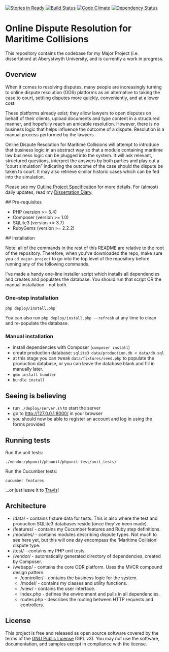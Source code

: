 [![Stories in Ready](https://badge.waffle.io/ChrisBAshton/major-project.png?label=ready&title=Ready)](https://waffle.io/ChrisBAshton/major-project)
[![Build Status](https://travis-ci.org/ChrisBAshton/major-project.svg?branch=master)](https://travis-ci.org/ChrisBAshton/major-project) [![Code Climate](https://codeclimate.com/github/ChrisBAshton/major-project/badges/gpa.svg)](https://codeclimate.com/github/ChrisBAshton/major-project) [![Dependency Status](https://gemnasium.com/ChrisBAshton/major-project.svg)](https://gemnasium.com/ChrisBAshton/major-project)

# Online Dispute Resolution for Maritime Collisions
This repository contains the codebase for my Major Project (i.e. dissertation) at Aberystwyth University, and is currently a work in progress.

## Overview

When it comes to resolving disputes, many people are increasingly turning to online dispute resolution (ODS) platforms as an alternative to taking the case to court, settling disputes more quickly, conveniently, and at a lower cost.

These platforms already exist; they allow lawyers to open disputes on behalf of their clients, upload documents and type content in a structured manner, and hopefully reach an amicable resolution. However, there is no business logic that helps influence the outcome of a dispute. Resolution is a manual process performed by the lawyers.

Online Dispute Resolution for Maritime Collisions will attempt to introduce that business logic in an abstract way so that a module containing maritime law business logic can be plugged into the system. It will ask relevant, structured questions, interpret the answers by both parties and play out a ”court simulation” indicating the outcome of the case should the dispute be taken to court. It may also retrieve similar historic cases which can be fed into the simulation.

Please see my [Outline Project Specification](http://ashton.codes/blog/outline-project-specification/) for more details. For (almost) daily updates, read my [Dissertation Diary](http://ashton.codes/blog/category/dissertation/).

## Pre-requisites

* PHP (version >= 5.4)
* Composer (version >= 1.0)
* SQLite3 (version >= 3.7)
* RubyGems (version >= 2.2.2)

## Installation

Note: all of the commands in the rest of this README are relative to the root of the repository. Therefore, when you've downloaded the repo, make sure you `cd major-project` to go into the top level of the repository before running any of the following commands.

I've made a handy one-line installer script which installs all dependencies and creates and populates the database. You should run that script OR the manual installation - not both.

### One-step installation

`php deploy/install.php`

You can also run `php deploy/install.php --refresh` at any time to clean and re-populate the database.

### Manual installation

* install dependencies with Composer (`composer install`)
* create production database: `sqlite3 data/production.db < data/db.sql`
* at this stage you can tweak `data/fixtures/seed.php` to populate the production database, or you can leave the database blank and fill in manually later.
* `gem install bundler`
* `bundle install`

## Seeing is believing

* run `./deploy/server.sh` to start the server
* go to http://127.0.0.1:8000/ in your browser
* you should now be able to register an account and log in using the forms provided

## Running tests

Run the unit tests:

`./vendor/phpunit/phpunit/phpunit test/unit_tests/`

Run the Cucumber tests:

`cucumber features`

...or just leave it to [Travis](https://travis-ci.org/ChrisBAshton/major-project.svg?branch=master)!

## Architecture

* /data/ - contains fixture data for tests. This is also where the test and production SQLite3 databases reside (once they've been made).
* /features/ - contains my Cucumber features and Ruby step definitions.
* /modules/ - contains modules describing dispute types. Not much to see here yet, but this will one day encompass the 'Maritime Collision' dispute type.
* /test/ - contains my PHP unit tests.
* /vendor/ - automatically generated directory of dependencies, created by Composer.
* /webapp/ - contains the core ODR platform. Uses the MVCR compound design pattern.
    - /controller/ - contains the business logic for the system.
    - /model/ - contains my classes and utility functions.
    - /view/ - contains the user interface.
    - index.php - defines the environment and pulls in all dependencies.
    - routes.php - describes the routing between HTTP requests and controllers.

## License
This project is free and released as open source software covered by the terms of the [GNU Public License](http://www.gnu.org/licenses/gpl-3.0.html) (GPL v3). You may not use the software, documentation, and samples except in compliance with the license.
